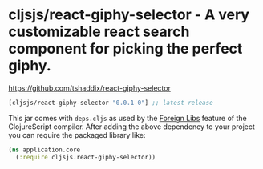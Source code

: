 # cljsjs/react-giphy-selector - A very customizable react search component for picking the perfect giphy.

https://github.com/tshaddix/react-giphy-selector

[](dependency)
```clojure
[cljsjs/react-giphy-selector "0.0.1-0"] ;; latest release
```
[](/dependency)

This jar comes with `deps.cljs` as used by the [Foreign Libs][flibs] feature
of the ClojureScript compiler. After adding the above dependency to your project
you can require the packaged library like:

```clojure
(ns application.core
  (:require cljsjs.react-giphy-selector))
```

[flibs]: https://clojurescript.org/reference/packaging-foreign-deps
